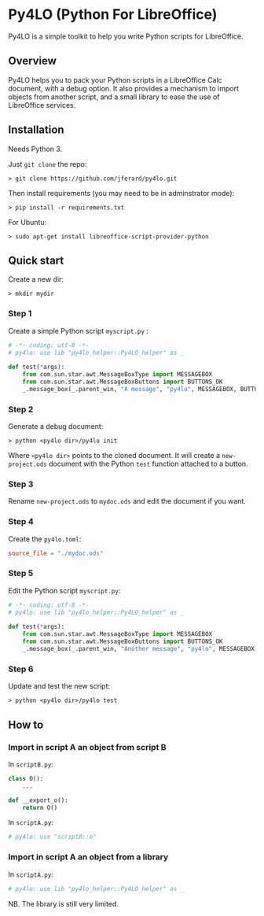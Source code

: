 # Py4LO (Python For LibreOffice)
Py4LO is a simple toolkit to help you write Python scripts for LibreOffice.

## Overview
Py4LO helps you to pack your Python scripts in a LibreOffice Calc document, with a debug option. It also provides a mechanism to import objects from another script, and a small library to ease the use of LibreOffice services.

## Installation
Needs Python 3.

Just ```git clone``` the repo:

```
> git clone https://github.com/jferard/py4lo.git
```

Then install requirements (you may need to be in adminstrator mode):
```
> pip install -r requirements.txt
```

For Ubuntu:
```
> sudo apt-get install libreoffice-script-provider-python
```

## Quick start
Create a new dir:

```
> mkdir mydir
```

### Step 1
Create a simple Python script ```myscript.py``` :
```python
# -*- coding: utf-8 -*-
# py4lo: use lib "py4lo_helper::Py4LO_helper" as _
   
def test(*args):
	from com.sun.star.awt.MessageBoxType import MESSAGEBOX
	from com.sun.star.awt.MessageBoxButtons import BUTTONS_OK
	_.message_box(_.parent_win, "A message", "py4lo", MESSAGEBOX, BUTTONS_OK)
```

### Step 2
Generate a debug document:
```
> python <py4lo dir>/py4lo init
```

Where ```<py4lo dir>``` points to the cloned document. It will create a ```new-project.ods``` document with the Python ```test``` function attached to a button. 

### Step 3
Rename ```new-project.ods``` to ```mydoc.ods``` and edit the document if you want.

### Step 4
Create the ```py4lo.toml```:
```toml
source_file = "./mydoc.ods"
```

### Step 5
Edit the Python script ```myscript.py```:
```python
# -*- coding: utf-8 -*-
# py4lo: use lib "py4lo_helper::Py4LO_helper" as _
   
def test(*args):
	from com.sun.star.awt.MessageBoxType import MESSAGEBOX
	from com.sun.star.awt.MessageBoxButtons import BUTTONS_OK
	_.message_box(_.parent_win, "Another message", "py4lo", MESSAGEBOX, BUTTONS_OK)
```

### Step 6
Update and test the new script:
```
> python <py4lo dir>/py4lo test
```

## How to
### Import in script A an object from script B
In ```scriptB.py```:
```python
class O():
	...

def __export_o():
	return O()
```

In ```scriptA.py```:
```python
# py4lo: use "scriptB::o"
```

### Import in script A an object from a library
In ```scriptA.py```:
```python
# py4lo: use lib "py4lo_helper::Py4LO_helper" as _
```

NB. The library is still very limited.
